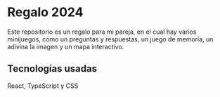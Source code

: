 # Regalo 2024

Este repositorio es un regalo para mi pareja, en el cual hay varios minijuegos, como un preguntas y respuestas, un juego de memoria, un adivina la imagen y un mapa interactivo.

## Tecnologías usadas

React, TypeScript y CSS
